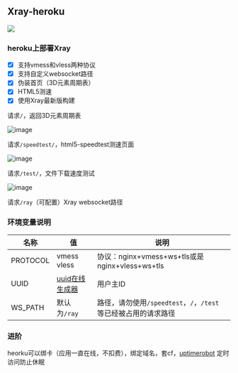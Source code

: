 ## Xray-heroku
[![](https://www.herokucdn.com/deploy/button.png)](https://heroku.com/deploy?template=https://github.com/feixiangii/Xray-Heroku-Web.git)

### heroku上部署Xray
- [x] 支持vmess和vless两种协议
- [x] 支持自定义websocket路径
- [x] 伪装首页（3D元素周期表）
- [x] HTML5测速
- [x] 使用Xray最新版构建

请求`/`，返回3D元素周期表

![image](https://github.com/feixiangii/Xray-Heroku-Web/blob/main/doc/1.png)

请求`/speedtest/`，html5-speedtest测速页面

![image](https://github.com/feixiangii/Xray-Heroku-Web/blob/main/doc/2.png)

请求`/test/`，文件下载速度测试

![image](https://github.com/feixiangii/Xray-Heroku-Web/blob/main/doc/3.png)

请求`/ray`（可配置）Xray websocket路径


### 环境变量说明

|  名称 | 值  | 说明  |
| ------------ | ------------ | ------------ |
|  PROTOCOL |  vmess<br>vless |  协议：nginx+vmess+ws+tls或是nginx+vless+ws+tls |
|  UUID |  [uuid在线生成器](https://www.uuidgenerator.net "uuid在线生成器") | 用户主ID  |
|  WS_PATH | 默认为`/ray` |  路径，请勿使用`/speedtest`，`/`，`/test` 等已经被占用的请求路径 |

### 进阶
heorku可以绑卡（应用一直在线，不扣费），绑定域名，套cf，[uptimerobot](https://uptimerobot.com/) 定时访问防止休眠
